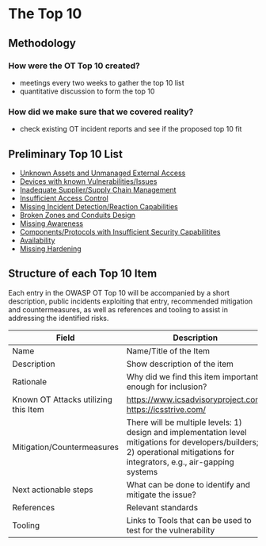 # The Top 10

## Methodology

### How were the OT Top 10 created?

- meetings every two weeks to gather the top 10 list
- quantitative discussion to form the top 10

### How did we make sure that we covered reality?

- check existing OT incident reports and see if the proposed top 10 fit

## Preliminary Top 10 List

- [Unknown Assets and Unmanaged External Access](./unknown-assets-and-admin-access.md)
- [Devices with known Vulnerabilities/Issues](./accessible-devices-with-known-vulnerabilities.md)
- [Inadequate Supplier/Supply Chain Management](./inadequate_supply_chain_management.md)
- [Insufficient Access Control](./insufficient-access-control.md)
- [Missing Incident Detection/Reaction Capabilities](./missing-incident-detection-reaction-capabilities.md)
- [Broken Zones and Conduits Design](./broken-zone-and-conduits-design.md)
- [Missing Awareness](./missing-awareness.md)
- [Components/Protocols with Insufficient Security Capabilitites](./components-with-insufficient-security-capabilities.md)
- [Availability](./availability.md)
- [Missing Hardening](./missing-hardening.md)

## Structure of each Top 10 Item

Each entry in the OWASP OT Top 10 will be accompanied by a short description, public incidents exploiting that entry, recommended mitigation and countermeasures, as well as references and tooling to assist in addressing the identified risks.

| Field | Description |
| --- | --- |
| Name | Name/Title of the Item |
| Description | Show description of the item |
| Rationale | Why did we find this item important enough for inclusion? |
| Known OT Attacks utilizing this Item | <https://www.icsadvisoryproject.com>, <https://icsstrive.com/> |
| Mitigation/Countermeasures | There will be multiple levels: 1) design and implementation level mitigations for developers/builders;  2) operational mitigations for integrators, e.g., air-gapping systems |
| Next actionable steps | What can be done to identify and mitigate the issue? |
| References| Relevant standards |
| Tooling | Links to Tools that can be used to test for the vulnerability|
